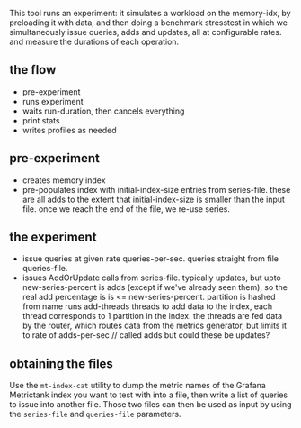 
This tool runs an experiment:
it simulates a workload on the memory-idx, by preloading it with data, and then doing a benchmark stresstest in which we simultaneously issue queries, adds and updates, all at configurable rates. and measure the durations of each operation.

## the flow
* pre-experiment
* runs experiment
* waits run-duration, then cancels everything
* print stats
* writes profiles as needed

## pre-experiment

* creates memory index
* pre-populates index with initial-index-size entries from series-file.
  these are all adds to the extent that initial-index-size is smaller than the input file. once we reach the end of the file, we re-use series.


## the experiment

* issue queries at given rate queries-per-sec.
  queries straight from file queries-file.
* issues AddOrUpdate calls from series-file.
  typically updates, but upto new-series-percent is adds (except if we've already seen them), so the real add percentage is is <= new-series-percent.
  partition is hashed from name
  runs add-threads threads to add data to the index, each thread corresponds to 1 partition in the index.
  the threads are fed data by the router, which routes data from the metrics generator, but limits it to rate of adds-per-sec // called adds but could these be updates?

## obtaining the files

Use the `mt-index-cat` utility to dump the metric names of the Grafana Metrictank index you want to test with into a file, then write a list of queries to issue into another file. Those two files can then be used as input by using the `series-file` and `queries-file` parameters.

